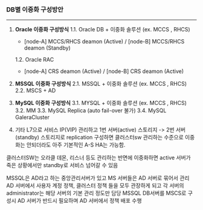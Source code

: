 ### DB별 이중화 구성방안

---



1. **Oracle 이중화 구성방식**
   1.1. Oracle DB + 이중화 솔루션 (ex. MCCS , RHCS)

   * [node-A] MCCS/RHCS deamon (Active) / [node-B] MCCS/RHCS deamon (Standby) 

   1.2. Oracle RAC

   - [node-A] CRS deamon (Active) / [node-B] CRS deamon (Active) 

2. **MSSQL 이중화 구성방식**
   2.1. MSSQL + 이중화 솔루션 (ex. MCCS , RHCS)
   2.2. MSCS + AD

3. **MySQL 이중화 구성방식**
   3.1. MYSQL + 이중화 솔루션 (ex. MCCS , RHCS)
   3.2. MM
   3.3. MySQL Replica (auto fail-over 불가)
   3.4. MySQL GaleraCluster

4. 기타
L7으로 서비스 IP(VIP) 관리하고 1번 서버(active) 스토리지 -> 2번 서버(standby) 스토리지로 replication 구성하면
클러스터sw 관리하는 수준으로 이중화는 안되더라도 아주 기본적인 A-S HA는 가능함.

클러스터SW는 오라클 데몬, 리스너 등도 관리하는 반면에  이중화하면 active 서버가 죽은 상황에서만 standby로 서비스 넘어갈 수 있음

MSSQL은 AD라고 하는 중앙관리서버가 있고 MS 서버들은 AD 서버로 묶어서 관리
AD 서버에서 사용자 계정 정책, 클러스터 정책 들을 모두 관장하게 되고 각 서버의 administrator는 해당 서버의 기본 관리 정도만 담당
MSSQL DB서버를 MSCS로 구성시 AD 서버가 반드시 필요하며 AD 서버에서 정책 배포 수행


 

 

